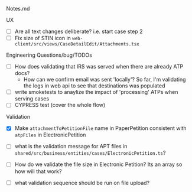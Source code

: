 Notes.md

UX 
- [ ] Are all text changes deliberate? i.e. start case step 2
- [ ] Fix size of STIN icon in `web-client/src/views/CaseDetailEdit/Attachments.tsx`

Engineering Questions/bug/TODOs
- [ ] How does validating that IRS was served when there are already ATP docs?
    - How can we confirm email was sent 'locally'? So far, I'm validating the logs in web api to see that destinations was populated
- [ ] write smoketests to anaylize the impact of 'processing' ATPs when serving cases
- [ ] CYPRESS test (cover the whole flow)

Validation
- [x] Make `attachmentToPetitionFile` name in PaperPetition consistent with `atpFiles` in ElectronicPetition
- [ ] what is the validation message for APT files in `shared/src/business/entities/cases/ElectronicPetition.ts`?
- [ ] How do we validate the file size in Electronic Petition? Its an array so how will that work?
- [ ] what validation sequence should be run on file upload?


